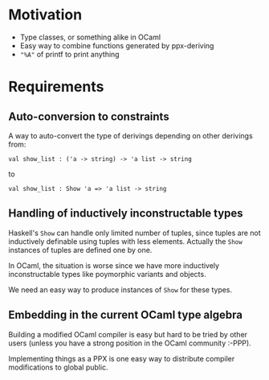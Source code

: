 # Motivation

* Type classes, or something alike in OCaml
* Easy way to combine functions generated by ppx-deriving
* `"%A"` of printf to print anything

# Requirements

## Auto-conversion to constraints

A way to auto-convert the type of derivings depending on other derivings from:

```
val show_list : ('a -> string) -> 'a list -> string
```

to

```
val show_list : Show 'a => 'a list -> string
```

## Handling of inductively inconstructable types

Haskell's `Show` can handle only limited number of tuples,
since tuples are not inductively definable using tuples with less elements.
Actually the `Show` instances of tuples are defined one by one.

In OCaml, the situation is worse since we have more inductively inconstructable
types like poymorphic variants and objects.

We need an easy way to produce instances of `Show` for these types.

## Embedding in the current OCaml type algebra

Building a modified OCaml compiler is easy but hard to be tried by
other users (unless you have a strong position in the OCaml community :-PPP).

Implementing things as a PPX is one easy way to distribute 
compiler modifications to global public.
